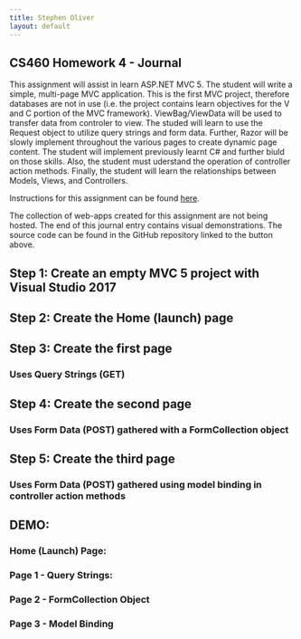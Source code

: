 ```yaml
---
title: Stephen Oliver
layout: default
---
```

## CS460 Homework 4 - Journal

This assignment will assist in learn ASP.NET MVC 5. The student will write a simple, multi-page
MVC application. This is the first MVC project, therefore databases are not in use (i.e. the project contains learn objectives for the V and C portion of the MVC framework). ViewBag/ViewData will be used to transfer data from controler to view. The studed will learn to use the Request object to utilize query strings and form data. Further, Razor will be slowly implement throughout the various pages to create dynamic page content. The student will implement previously learnt C# and further biuld on those skills. Also, the student must uderstand the operation of controller action methods. Finally, the student will learn the relationships between Models, Views, and Controllers.

Instructions for this assignment can be found [here](http://www.wou.edu/~morses/classes/cs46x/assignments/HW4.html).

The collection of web-apps created for this assignment are not being hosted. The end of
this journal entry contains visual demonstrations. The source code can be found in the
GitHub repository linked to the button above.

## Step 1: Create an empty MVC 5 project with Visual Studio 2017



## Step 2: Create the Home (launch) page



##  Step 3: Create the first page <br />
### Uses Query Strings (GET)



##  Step 4: Create the second page <br /> 
### Uses Form Data (POST) gathered with a FormCollection object



##  Step 5: Create the third page <br />
### Uses Form Data (POST) gathered using model binding in controller action methods



##  DEMO:

### Home (Launch) Page:


### Page 1 - Query Strings:


### Page 2 - FormCollection Object


### Page 3 - Model Binding

